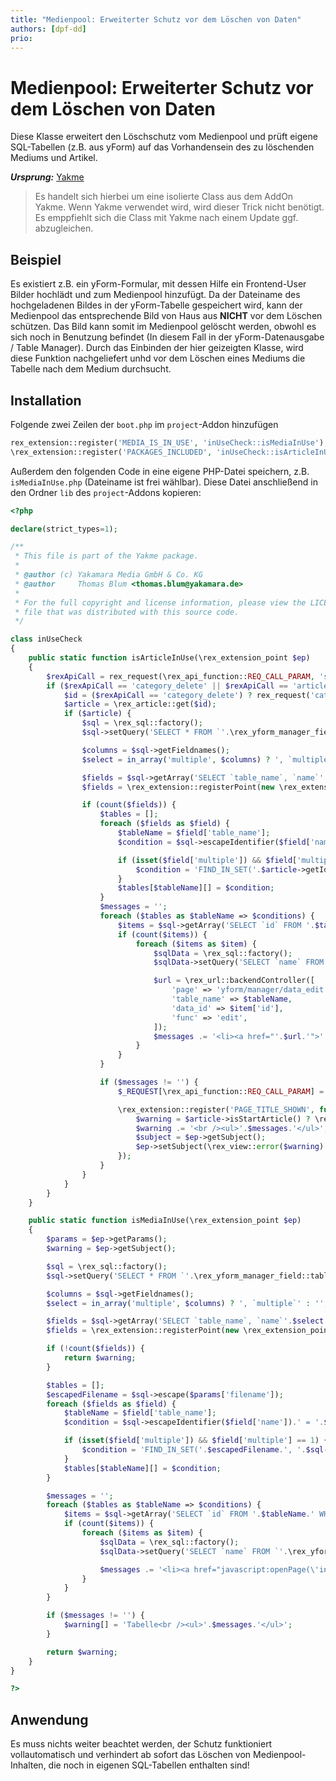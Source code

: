 ```yaml
---
title: "Medienpool: Erweiterter Schutz vor dem Löschen von Daten"
authors: [dpf-dd]
prio:
---
```


# Medienpool: Erweiterter Schutz vor dem Löschen von Daten

Diese Klasse erweitert den Löschschutz vom Medienpool und prüft eigene SQL-Tabellen (z.B. aus yForm) auf das Vorhandensein des zu löschenden Mediums und Artikel.

***Ursprung:*** [Yakme](https://github.com/yakamara/yakme)

> Es handelt sich hierbei um eine isolierte Class aus dem AddOn Yakme. Wenn Yakme verwendet wird, wird dieser Trick nicht benötigt. Es emppfiehlt sich die Class mit Yakme nach einem Update ggf. abzugleichen. 

## Beispiel

Es existiert z.B. ein yForm-Formular, mit dessen Hilfe ein Frontend-User Bilder hochlädt und zum Medienpool hinzufügt.
Da der Dateiname des hochgeladenen Bildes in der yForm-Tabelle gespeichert wird, kann der Medienpool das entsprechende Bild von Haus aus **NICHT** vor dem Löschen schützen. Das Bild kann somit im Medienpool gelöscht werden, obwohl es sich noch in Benutzung befindet (In diesem Fall in der yForm-Datenausgabe / Table Manager).
Durch das Einbinden der hier geizeigten Klasse, wird diese Funktion nachgeliefert unhd vor dem Löschen eines Mediums die Tabelle nach dem Medium durchsucht. 

## Installation

Folgende zwei Zeilen der `boot.php` im `project`-Addon hinzufügen
```php
rex_extension::register('MEDIA_IS_IN_USE', 'inUseCheck::isMediaInUse');
\rex_extension::register('PACKAGES_INCLUDED', 'inUseCheck::isArticleInUse');
```

Außerdem den folgenden Code in eine eigene PHP-Datei speichern, z.B. `isMediaInUse.php` (Dateiname ist frei wählbar).
Diese Datei anschließend in den Ordner `lib` des `project`-Addons kopieren:
```php
<?php

declare(strict_types=1);

/**
 * This file is part of the Yakme package.
 *
 * @author (c) Yakamara Media GmbH & Co. KG
 * @author     Thomas Blum <thomas.blum@yakamara.de>
 *
 * For the full copyright and license information, please view the LICENSE
 * file that was distributed with this source code.
 */

class inUseCheck
{
    public static function isArticleInUse(\rex_extension_point $ep)
    {
        $rexApiCall = rex_request(\rex_api_function::REQ_CALL_PARAM, 'string', '');
        if ($rexApiCall == 'category_delete' || $rexApiCall == 'article_delete') {
            $id = ($rexApiCall == 'category_delete') ? rex_request('category-id', 'int', 0) : rex_request('article_id', 'int', 0);
            $article = \rex_article::get($id);
            if ($article) {
                $sql = \rex_sql::factory();
                $sql->setQuery('SELECT * FROM `'.\rex_yform_manager_field::table().'` LIMIT 0');

                $columns = $sql->getFieldnames();
                $select = in_array('multiple', $columns) ? ', `multiple`' : '';

                $fields = $sql->getArray('SELECT `table_name`, `name`'.$select.' FROM `'.\rex_yform_manager_field::table().'` WHERE `type_id`="value" AND `type_name` IN("be_link","be_select_category")');
                $fields = \rex_extension::registerPoint(new \rex_extension_point('YFORM_ARTICLE_IS_IN_USE', $fields));

                if (count($fields)) {
                    $tables = [];
                    foreach ($fields as $field) {
                        $tableName = $field['table_name'];
                        $condition = $sql->escapeIdentifier($field['name']).' = '.$article->getId();

                        if (isset($field['multiple']) && $field['multiple'] == 1) {
                            $condition = 'FIND_IN_SET('.$article->getId().', '.$sql->escapeIdentifier($field['name']).')';
                        }
                        $tables[$tableName][] = $condition;
                    }
                    $messages = '';
                    foreach ($tables as $tableName => $conditions) {
                        $items = $sql->getArray('SELECT `id` FROM '.$tableName.' WHERE '.implode(' OR ', $conditions));
                        if (count($items)) {
                            foreach ($items as $item) {
                                $sqlData = \rex_sql::factory();
                                $sqlData->setQuery('SELECT `name` FROM `'.\rex_yform_manager_table::table().'` WHERE `table_name` = "'.$tableName.'"');

                                $url = \rex_url::backendController([
                                    'page' => 'yform/manager/data_edit',
                                    'table_name' => $tableName,
                                    'data_id' => $item['id'],
                                    'func' => 'edit',
                                ]);
                                $messages .= '<li><a href="'.$url.'">'.$sqlData->getValue('name').' [id='.$item['id'].']</a></li>';
                            }
                        }
                    }

                    if ($messages != '') {
                        $_REQUEST[\rex_api_function::REQ_CALL_PARAM] = '';

                        \rex_extension::register('PAGE_TITLE_SHOWN', function (\rex_extension_point $ep) use ($article, $messages) {
                            $warning = $article->isStartArticle() ? \rex_i18n::msg('yform_structure_category_could_not_be_deleted') : \rex_i18n::msg('yform_structure_article_could_not_be_deleted');
                            $warning .= '<br /><ul>'.$messages.'</ul>';
                            $subject = $ep->getSubject();
                            $ep->setSubject(\rex_view::error($warning).$subject);
                        });
                    }
                }
            }
        }
    }

    public static function isMediaInUse(\rex_extension_point $ep)
    {
        $params = $ep->getParams();
        $warning = $ep->getSubject();

        $sql = \rex_sql::factory();
        $sql->setQuery('SELECT * FROM `'.\rex_yform_manager_field::table().'` LIMIT 0');

        $columns = $sql->getFieldnames();
        $select = in_array('multiple', $columns) ? ', `multiple`' : '';

        $fields = $sql->getArray('SELECT `table_name`, `name`'.$select.' FROM `'.\rex_yform_manager_field::table().'` WHERE `type_id`="value" AND `type_name` IN("be_media","mediafile")');
        $fields = \rex_extension::registerPoint(new \rex_extension_point('YFORM_MEDIA_IS_IN_USE', $fields));

        if (!count($fields)) {
            return $warning;
        }

        $tables = [];
        $escapedFilename = $sql->escape($params['filename']);
        foreach ($fields as $field) {
            $tableName = $field['table_name'];
            $condition = $sql->escapeIdentifier($field['name']).' = '.$escapedFilename;

            if (isset($field['multiple']) && $field['multiple'] == 1) {
                $condition = 'FIND_IN_SET('.$escapedFilename.', '.$sql->escapeIdentifier($field['name']).')';
            }
            $tables[$tableName][] = $condition;
        }

        $messages = '';
        foreach ($tables as $tableName => $conditions) {
            $items = $sql->getArray('SELECT `id` FROM '.$tableName.' WHERE '.implode(' OR ', $conditions));
            if (count($items)) {
                foreach ($items as $item) {
                    $sqlData = \rex_sql::factory();
                    $sqlData->setQuery('SELECT `name` FROM `'.\rex_yform_manager_table::table().'` WHERE `table_name` = "'.$tableName.'"');

                    $messages .= '<li><a href="javascript:openPage(\'index.php?page=yform/manager/data_edit&amp;table_name='.$tableName.'&amp;data_id='.$item['id'].'&amp;func=edit\')">'.$sqlData->getValue('name').' [id='.$item['id'].']</a></li>';
                }
            }
        }

        if ($messages != '') {
            $warning[] = 'Tabelle<br /><ul>'.$messages.'</ul>';
        }

        return $warning;
    }
}

?>
```

## Anwendung

Es muss nichts weiter beachtet werden, der Schutz funktioniert vollautomatisch und verhindert ab sofort das Löschen von Medienpool-Inhalten, die noch in eigenen SQL-Tabellen enthalten sind!
